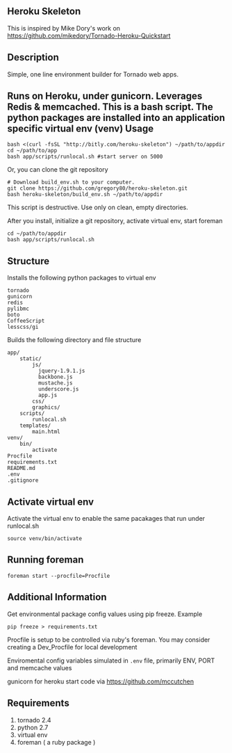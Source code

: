
Heroku Skeleton
-------------

This is inspired by Mike Dory's work on
https://github.com/mikedory/Tornado-Heroku-Quickstart


Description
-------------

Simple, one line environment builder for Tornado web apps.

Runs on Heroku, under gunicorn. Leverages 
Redis & memcached. This is a bash script. The python
packages are installed into an
application specific virtual env (venv)
Usage
-------------

    bash <(curl -fsSL "http://bitly.com/heroku-skeleton") ~/path/to/appdir
    cd ~/path/to/app
    bash app/scripts/runlocal.sh #start server on 5000

Or, you can clone the git repository

    # Download build_env.sh to your computer.
    git clone https://github.com/gregory80/heroku-skeleton.git
    bash heroku-skeleton/build_env.sh ~/path/to/appdir

This script is destructive. Use only on clean, empty directories.

After you install, initialize a git repository, activate virtual env, start foreman

    cd ~/path/to/appdir
    bash app/scripts/runlocal.sh

Structure
---------

Installs the following python packages to virtual env

    tornado
    gunicorn
    redis
    pylibmc
    boto
    CoffeeScript
    lesscss/gi

Builds the following directory
and file structure

    app/
        static/
            js/
              jquery-1.9.1.js
              backbone.js
              mustache.js
              underscore.js
              app.js
            css/
            graphics/
        scripts/
            runlocal.sh
        templates/
            main.html
    venv/
        bin/
            activate
    Procfile
    requirements.txt
    README.md
    .env
    .gitignore


Activate virtual env
--------------
Activate the virtual env to enable the 
same pacakages that run under runlocal.sh

    source venv/bin/activate

Running foreman
--------------

    foreman start --procfile=Procfile 


Additional Information
------------------

Get environmental package config values using pip freeze.
Example

    pip freeze > requirements.txt 


Procfile is setup to be controlled via ruby's foreman. 
You may consider creating a Dev_Procfile for local
development

Enviromental config variables simulated in 
<code>.env</code> file, primarily  ENV, PORT and memcache values


gunicorn for heroku start code via 
https://github.com/mccutchen


Requirements
--------------

1. tornado 2.4
1. python 2.7
1. virtual env
1. foreman ( a ruby package )




